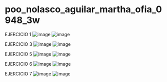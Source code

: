 # poo_nolasco_aguilar_martha_ofia_0948_3w
EJERCICIO 1 
![image](https://github.com/user-attachments/assets/7c0f6047-379c-4f92-a7df-080367d038d8)
![image](https://github.com/user-attachments/assets/a8505776-e48d-4c6e-b49e-d26648086d18)

EJERCICIO 3 
![image](https://github.com/user-attachments/assets/fa552027-0d05-4fb0-bcf5-0e8ca2d8086b)
![image](https://github.com/user-attachments/assets/50a80d13-0ee8-446b-9747-7fe6ea10a9f6)

EJERCICIO 5 
![image](https://github.com/user-attachments/assets/008abb5d-7608-45ca-9430-3adcbc426b12)
![image](https://github.com/user-attachments/assets/0e51616d-c708-46a8-a2d4-fa51d67faed0)

EJERCICIO 6
![image](https://github.com/user-attachments/assets/a7e50518-870d-485f-be5a-cc2dea27ff69)
![image](https://github.com/user-attachments/assets/268f8fe0-5ad8-405b-a07e-1051bc581fc4)

EJERCICIO 7 
![image](https://github.com/user-attachments/assets/748e49fd-c42a-4509-8a57-6a335caa4f67)
![image](https://github.com/user-attachments/assets/0bfa7780-b1ad-41d9-8e42-31ef3c85d2a3)





